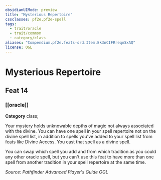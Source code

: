 ```yaml
---
obsidianUIMode: preview
title: "Mysterious Repertoire"
cssclasses: pf2e,pf2e-spell
tags:
  - trait/oracle
  - trait/common
  - category/class
aliases: "Compendium.pf2e.feats-srd.Item.Ek3nCIFRreqnSxAQ"
license: OGL
---
```

# Mysterious Repertoire
## Feat 14
### [[oracle]]

**Category** class; 




Your mystery holds unknowable depths of magic not always associated with the divine. You can have one spell in your spell repertoire not on the divine spell list, in addition to spells you've added to your spell list from feats like Divine Access. You cast that spell as a divine spell.

You can swap which spell you add and from which tradition as you could any other oracle spell, but you can't use this feat to have more than one spell from another tradition in your spell repertoire at the same time.

*Source: Pathfinder Advanced Player's Guide*
*OGL*